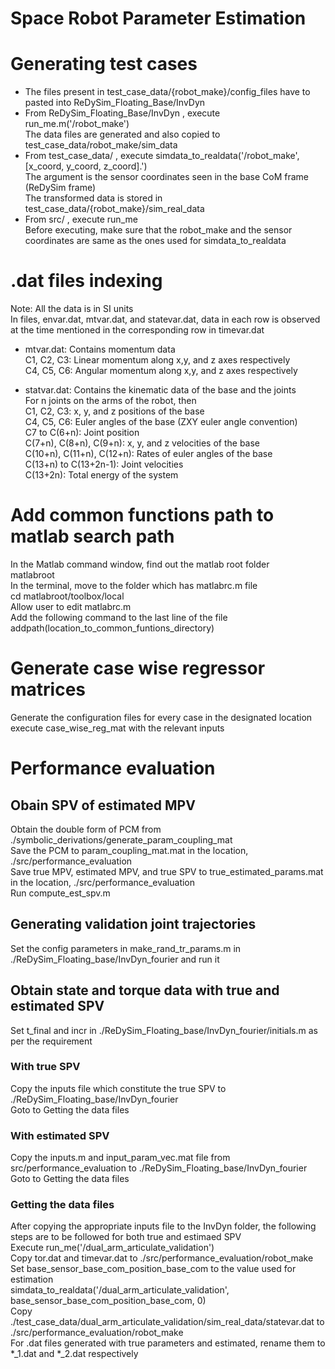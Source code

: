 # Space Robot Parameter Estimation

# Generating test cases
- The files present in test_case_data/{robot_make}/config_files have to pasted into ReDySim_Floating_Base/InvDyn
- From ReDySim_Floating_Base/InvDyn , execute run_me.m('/robot_make') <br />
The data files are generated and also copied to test_case_data/robot_make/sim_data 
- From test_case_data/ , execute simdata_to_realdata('/robot_make', [x_coord, y_coord, z_coord].') <br />
The argument is the sensor coordinates seen in the base CoM frame (ReDySim frame) <br />
The transformed data is stored in test_case_data/{robot_make}/sim_real_data <br />
- From src/ , execute run_me <br />
Before executing, make sure that the robot_make and the sensor coordinates are same as the ones used for simdata_to_realdata

# .dat files indexing
Note: All the data is in SI units<br />
In files, envar.dat, mtvar.dat, and statevar.dat, data in each row is observed at the time mentioned in the corresponding row in timevar.dat<br />
- mtvar.dat: Contains momentum data<br />
C1, C2, C3: Linear momentum along x,y, and z axes respectively<br />
C4, C5, C6: Angular momentum along x,y, and z axes respectively<br />

- statvar.dat: Contains the kinematic data of the base and the joints<br />
For n joints on the arms of the robot, then<br />
C1, C2, C3: x, y, and z positions of the base<br />
C4, C5, C6: Euler angles of the base (ZXY euler angle convention)<br />
C7 to C(6+n): Joint position<br />
C(7+n), C(8+n), C(9+n): x, y, and z velocities of the base<br />
C(10+n), C(11+n), C(12+n): Rates of euler angles of the base<br />
C(13+n) to C(13+2n-1): Joint velocities<br />
C(13+2n): Total energy of the system<br />

# Add common functions path to matlab search path
In the Matlab command window, find out the matlab root folder <br />
matlabroot <br />
In the terminal, move to the folder which has matlabrc.m file <br />
cd matlabroot/toolbox/local <br />
Allow user to edit matlabrc.m <br />
Add the following command to the last line of the file <br />
addpath(location_to_common_funtions_directory) <br />

# Generate case wise regressor matrices
Generate the configuration files for every case in the designated location <br />
execute case_wise_reg_mat with the relevant inputs <br />

# Performance evaluation
## Obain SPV of estimated MPV
Obtain the double form of PCM from ./symbolic_derivations/generate_param_coupling_mat <br /> 
Save the PCM to param_coupling_mat.mat in the location, ./src/performance_evaluation <br />
Save true MPV, estimated MPV, and true SPV to true_estimated_params.mat in the location, ./src/performance_evaluation <br />
Run compute_est_spv.m

## Generating validation joint trajectories
Set the config parameters in make_rand_tr_params.m in ./ReDySim_Floating_base/InvDyn_fourier and run it <br />

## Obtain state and torque data with true and estimated SPV
Set t_final and incr in ./ReDySim_Floating_base/InvDyn_fourier/initials.m as per the requirement <br />

### With true SPV
Copy the inputs file which constitute the true SPV to ./ReDySim_Floating_base/InvDyn_fourier <br />
Goto to Getting the data files

### With estimated SPV
Copy the inputs.m and input_param_vec.mat file from src/performance_evaluation to ./ReDySim_Floating_base/InvDyn_fourier <br />
Goto to Getting the data files

### Getting the data files
After copying the appropriate inputs file to the InvDyn folder, the following steps are to be followed for both true and estimaed SPV <br />
Execute run_me('/dual_arm_articulate_validation') <br />
Copy tor.dat and timevar.dat to ./src/performance_evaluation/robot_make <br />
Set base_sensor_base_com_position_base_com to the value used for estimation <br />
simdata_to_realdata('/dual_arm_articulate_validation', base_sensor_base_com_position_base_com, 0) <br />
Copy ./test_case_data/dual_arm_articulate_validation/sim_real_data/statevar.dat to ./src/performance_evaluation/robot_make  <br />
For .dat files generated with true parameters and estimated, rename them to *_1.dat and *_2.dat respectively

